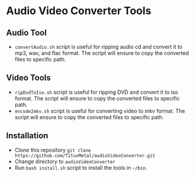 # Audio Video Converter Tools

## Audio Tool

- `convertAudio.sh` script is useful for ripping audio cd and convert it to mp3, wav, and flac format. The script will ensure to copy the converted files to specific path.

## Video Tools

- `ripDvdToIso.sh` script is useful for ripping DVD and convert it to iso format. The script will ensure to copy the converted files to specific path.
- `encode2mkv.sh` script is useful for converting video to mkv format. The script will ensure to copy the converted files to specific path.

## Installation

- Clone this repository `git clone https://github.com/TituxMetal/audioVideoConverter.git`
- Change directory to `audioVideoConverter`
- Run `bash install.sh` script to install the tools in `~/bin`.
